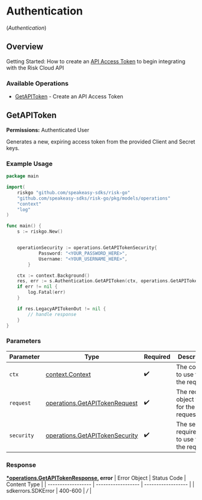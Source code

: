 # Authentication
(*Authentication*)

## Overview

Getting Started: How to create an [API Access Token](https://www.logicgate.com/developer/risk-cloud-api-authentication/) to begin integrating with the Risk Cloud API

### Available Operations

* [GetAPIToken](#getapitoken) - Create an API Access Token

## GetAPIToken

**Permissions:** Authenticated User

Generates a new, expiring access token from the provided Client and Secret keys.

### Example Usage

```go
package main

import(
	riskgo "github.com/speakeasy-sdks/risk-go"
	"github.com/speakeasy-sdks/risk-go/pkg/models/operations"
	"context"
	"log"
)

func main() {
    s := riskgo.New()


    operationSecurity := operations.GetAPITokenSecurity{
            Password: "<YOUR_PASSWORD_HERE>",
            Username: "<YOUR_USERNAME_HERE>",
        }

    ctx := context.Background()
    res, err := s.Authentication.GetAPIToken(ctx, operations.GetAPITokenRequest{}, operationSecurity)
    if err != nil {
        log.Fatal(err)
    }

    if res.LegacyAPITokenOut != nil {
        // handle response
    }
}
```

### Parameters

| Parameter                                                                            | Type                                                                                 | Required                                                                             | Description                                                                          |
| ------------------------------------------------------------------------------------ | ------------------------------------------------------------------------------------ | ------------------------------------------------------------------------------------ | ------------------------------------------------------------------------------------ |
| `ctx`                                                                                | [context.Context](https://pkg.go.dev/context#Context)                                | :heavy_check_mark:                                                                   | The context to use for the request.                                                  |
| `request`                                                                            | [operations.GetAPITokenRequest](../../pkg/models/operations/getapitokenrequest.md)   | :heavy_check_mark:                                                                   | The request object to use for the request.                                           |
| `security`                                                                           | [operations.GetAPITokenSecurity](../../pkg/models/operations/getapitokensecurity.md) | :heavy_check_mark:                                                                   | The security requirements to use for the request.                                    |


### Response

**[*operations.GetAPITokenResponse](../../pkg/models/operations/getapitokenresponse.md), error**
| Error Object       | Status Code        | Content Type       |
| ------------------ | ------------------ | ------------------ |
| sdkerrors.SDKError | 400-600            | */*                |
